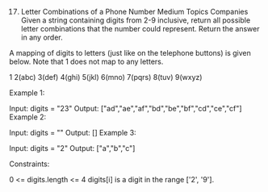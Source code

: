 17. Letter Combinations of a Phone Number
Medium
Topics
Companies
Given a string containing digits from 2-9 inclusive, return all possible letter combinations that the number could represent. Return the answer in any order.

A mapping of digits to letters (just like on the telephone buttons) is given below. Note that 1 does not map to any letters.

1 2(abc) 3(def)
4(ghi) 5(jkl) 6(mno)
7(pqrs) 8(tuv) 9(wxyz)

Example 1:

Input: digits = "23"
Output: ["ad","ae","af","bd","be","bf","cd","ce","cf"]
Example 2:

Input: digits = ""
Output: []
Example 3:

Input: digits = "2"
Output: ["a","b","c"]
 

Constraints:

0 <= digits.length <= 4
digits[i] is a digit in the range ['2', '9'].